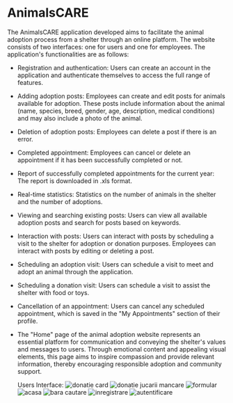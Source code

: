 # AnimalsCARE

The AnimalsCARE application developed aims to facilitate the animal adoption process from a shelter through an online platform. The website consists of two interfaces: one for users and one for employees. The application's functionalities are as follows:

- Registration and authentication: Users can create an account in the application and authenticate themselves to access the full range of features.

- Adding adoption posts: Employees can create and edit posts for animals available for adoption. These posts include information about the animal (name, species, breed, gender, age, description, medical conditions) and may also include a photo of the animal.

- Deletion of adoption posts: Employees can delete a post if there is an error.

- Completed appointment: Employees can cancel or delete an appointment if it has been successfully completed or not.

- Report of successfully completed appointments for the current year: The report is downloaded in .xls format.

- Real-time statistics: Statistics on the number of animals in the shelter and the number of adoptions.

- Viewing and searching existing posts: Users can view all available adoption posts and search for posts based on keywords.

- Interaction with posts: Users can interact with posts by scheduling a visit to the shelter for adoption or donation purposes. Employees can interact with posts by editing or deleting a post.

- Scheduling an adoption visit: Users can schedule a visit to meet and adopt an animal through the application.

- Scheduling a donation visit: Users can schedule a visit to assist the shelter with food or toys.

- Cancellation of an appointment: Users can cancel any scheduled appointment, which is saved in the "My Appointments" section of their profile.

- The "Home" page of the animal adoption website represents an essential platform for communication and conveying the shelter's values and messages to users. Through emotional content and appealing visual elements, this page aims to inspire compassion and provide relevant information, thereby encouraging responsible adoption and community support.

  Users Interface:
  ![donatie card](https://github.com/roxyenescu/Final-Bachelor-Project/assets/115460507/40fff41f-4612-46f7-8107-db4a0bcc0e62)
![donatie jucarii mancare](https://github.com/roxyenescu/Final-Bachelor-Project/assets/115460507/dbdc8a6a-a55f-4c1d-afc5-21bca815606c)
![formular](https://github.com/roxyenescu/Final-Bachelor-Project/assets/115460507/39af35e8-f6a3-4f69-a9b6-526479505341)
![acasa](https://github.com/roxyenescu/Final-Bachelor-Project/assets/115460507/4f06cd87-e7d6-465a-a277-4775f8c00399)
![bara cautare](https://github.com/roxyenescu/Final-Bachelor-Project/assets/115460507/81cb8d60-ea24-4993-a706-2cba94c2840a)
![inregistrare](https://github.com/roxyenescu/Final-Bachelor-Project/assets/115460507/2606fad1-e0c8-44af-99b0-5e504c3a56cd)
![autentificare](https://github.com/roxyenescu/Final-Bachelor-Project/assets/115460507/8ed6d14a-d4b9-49af-8345-2b3bc2291c9e)

